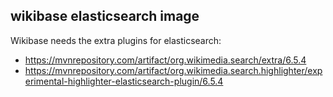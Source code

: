 ## wikibase elasticsearch image

Wikibase needs the extra plugins for elasticsearch:

- https://mvnrepository.com/artifact/org.wikimedia.search/extra/6.5.4
- https://mvnrepository.com/artifact/org.wikimedia.search.highlighter/experimental-highlighter-elasticsearch-plugin/6.5.4